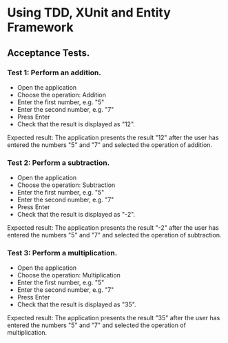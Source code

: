 # Using TDD, XUnit and Entity Framework
## Acceptance Tests.

### Test 1: Perform an addition.
+ Open the application
+ Choose the operation: Addition
+ Enter the first number, e.g. "5"
+ Enter the second number, e.g. "7"
+ Press Enter
+ Check that the result is displayed as "12". 

Expected result: The application presents the result "12" after the user has entered the numbers "5" and "7" and selected the operation of addition.  

### Test 2: Perform a subtraction.
+ Open the application
+ Choose the operation: Subtraction
+ Enter the first number, e.g. "5"
+ Enter the second number, e.g. "7"
+ Press Enter
+ Check that the result is displayed as "-2". 

Expected result: The application presents the result "-2" after the user has entered the numbers "5" and "7" and selected the operation of subtraction.

### Test 3: Perform a multiplication.
+ Open the application
+ Choose the operation: Multiplication
+ Enter the first number, e.g. "5"
+ Enter the second number, e.g. "7"
+ Press Enter
+ Check that the result is displayed as "35". 

Expected result: The application presents the result "35" after the user has entered the numbers "5" and "7" and selected the operation of multiplication.

